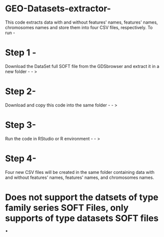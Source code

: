 # GEO-Datasets-extractor-
This code extracts data with and without features' names, features' names, chromosomes names and store them into four CSV files, respectively.  To run - 
# Step 1 -
Download the DataSet full SOFT file from the GDSbrowser and extract it in a new folder - - >  
# Step 2- 
Download and copy this code into the same folder - - > 
# Step 3- 
Run the code in RStudio or R environment - - >  
# Step 4-
Four new CSV files will be created in the same folder containing data with and without features' names, features' names, and chromosomes names.

# Does not support the datsets of type family series SOFT Files, only supports of type datasets SOFT files .
